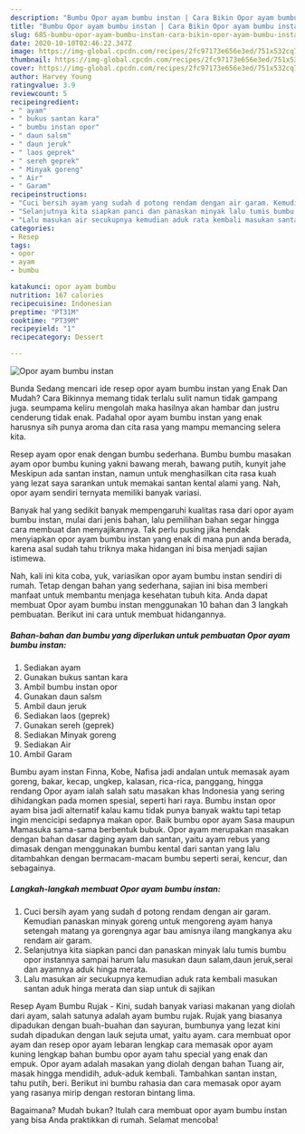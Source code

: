 ```yaml
---
description: "Bumbu Opor ayam bumbu instan | Cara Bikin Opor ayam bumbu instan Yang Enak Dan Mudah"
title: "Bumbu Opor ayam bumbu instan | Cara Bikin Opor ayam bumbu instan Yang Enak Dan Mudah"
slug: 685-bumbu-opor-ayam-bumbu-instan-cara-bikin-opor-ayam-bumbu-instan-yang-enak-dan-mudah
date: 2020-10-10T02:46:22.347Z
image: https://img-global.cpcdn.com/recipes/2fc97173e656e3ed/751x532cq70/opor-ayam-bumbu-instan-foto-resep-utama.jpg
thumbnail: https://img-global.cpcdn.com/recipes/2fc97173e656e3ed/751x532cq70/opor-ayam-bumbu-instan-foto-resep-utama.jpg
cover: https://img-global.cpcdn.com/recipes/2fc97173e656e3ed/751x532cq70/opor-ayam-bumbu-instan-foto-resep-utama.jpg
author: Harvey Young
ratingvalue: 3.9
reviewcount: 5
recipeingredient:
- " ayam"
- " bukus santan kara"
- " bumbu instan opor"
- " daun salsm"
- " daun jeruk"
- " laos geprek"
- " sereh geprek"
- " Minyak goreng"
- " Air"
- " Garam"
recipeinstructions:
- "Cuci bersih ayam yang sudah d potong rendam dengan air garam. Kemudian panaskan minyak goreng untuk mengoreng ayam hanya setengah matang ya gorengnya agar bau amisnya ilang mangkanya aku rendam air garam."
- "Selanjutnya kita siapkan panci dan panaskan minyak lalu tumis bumbu opor instannya sampai harum lalu masukan daun salam,daun jeruk,serai dan ayamnya aduk hinga merata."
- "Lalu masukan air secukupnya kemudian aduk rata kembali masukan santan aduk hinga merata dan siap untuk di sajikan"
categories:
- Resep
tags:
- opor
- ayam
- bumbu

katakunci: opor ayam bumbu 
nutrition: 167 calories
recipecuisine: Indonesian
preptime: "PT31M"
cooktime: "PT39M"
recipeyield: "1"
recipecategory: Dessert

---
```



![Opor ayam bumbu instan](https://img-global.cpcdn.com/recipes/2fc97173e656e3ed/751x532cq70/opor-ayam-bumbu-instan-foto-resep-utama.jpg)

Bunda Sedang mencari ide resep opor ayam bumbu instan yang Enak Dan Mudah? Cara Bikinnya memang tidak terlalu sulit namun tidak gampang juga. seumpama keliru mengolah maka hasilnya akan hambar dan justru cenderung tidak enak. Padahal opor ayam bumbu instan yang enak harusnya sih punya aroma dan cita rasa yang mampu memancing selera kita.

Resep ayam opor enak dengan bumbu sederhana. Bumbu bumbu masakan ayam opor bumbu kuning yakni bawang merah, bawang putih, kunyit jahe Meskipun ada santan instan, namun untuk menghasilkan cita rasa kuah yang lezat saya sarankan untuk memakai santan kental alami yang. Nah, opor ayam sendiri ternyata memiliki banyak variasi.

Banyak hal yang sedikit banyak mempengaruhi kualitas rasa dari opor ayam bumbu instan, mulai dari jenis bahan, lalu pemilihan bahan segar hingga cara membuat dan menyajikannya. Tak perlu pusing jika hendak menyiapkan opor ayam bumbu instan yang enak di mana pun anda berada, karena asal sudah tahu triknya maka hidangan ini bisa menjadi sajian istimewa.


Nah, kali ini kita coba, yuk, variasikan opor ayam bumbu instan sendiri di rumah. Tetap dengan bahan yang sederhana, sajian ini bisa memberi manfaat untuk membantu menjaga kesehatan tubuh kita. Anda dapat membuat Opor ayam bumbu instan menggunakan 10 bahan dan 3 langkah pembuatan. Berikut ini cara untuk membuat hidangannya.

<!--inarticleads1-->

##### Bahan-bahan dan bumbu yang diperlukan untuk pembuatan Opor ayam bumbu instan:

1. Sediakan  ayam
1. Gunakan  bukus santan kara
1. Ambil  bumbu instan opor
1. Gunakan  daun salsm
1. Ambil  daun jeruk
1. Sediakan  laos (geprek)
1. Gunakan  sereh (geprek)
1. Sediakan  Minyak goreng
1. Sediakan  Air
1. Ambil  Garam


Bumbu ayam instan Finna, Kobe, Nafisa jadi andalan untuk memasak ayam goreng, bakar, kecap, ungkep, kalasan, rica-rica, panggang, hingga rendang Opor ayam ialah salah satu masakan khas Indonesia yang sering dihidangkan pada momen spesial, seperti hari raya. Bumbu instan opor ayam bisa jadi alternatif kalau kamu tidak punya banyak waktu tapi tetap ingin mencicipi sedapnya makan opor. Baik bumbu opor ayam Sasa maupun Mamasuka sama-sama berbentuk bubuk. Opor ayam merupakan masakan dengan bahan dasar daging ayam dan santan, yaitu ayam rebus yang dimasak dengan menggunakan bumbu kental dari santan yang lalu ditambahkan dengan bermacam-macam bumbu seperti serai, kencur, dan sebagainya. 

<!--inarticleads2-->

##### Langkah-langkah membuat Opor ayam bumbu instan:

1. Cuci bersih ayam yang sudah d potong rendam dengan air garam. Kemudian panaskan minyak goreng untuk mengoreng ayam hanya setengah matang ya gorengnya agar bau amisnya ilang mangkanya aku rendam air garam.
1. Selanjutnya kita siapkan panci dan panaskan minyak lalu tumis bumbu opor instannya sampai harum lalu masukan daun salam,daun jeruk,serai dan ayamnya aduk hinga merata.
1. Lalu masukan air secukupnya kemudian aduk rata kembali masukan santan aduk hinga merata dan siap untuk di sajikan


Resep Ayam Bumbu Rujak - Kini, sudah banyak variasi makanan yang diolah dari ayam, salah satunya adalah ayam bumbu rujak. Rujak yang biasanya dipadukan dengan buah-buahan dan sayuran, bumbunya yang lezat kini sudah dipadukan dengan lauk sejuta umat, yaitu ayam. cara membuat opor ayam dan resep opor ayam lebaran lengkap cara memasak opor ayam kuning lengkap bahan bumbu opor ayam tahu special yang enak dan empuk. Opor ayam adalah masakan yang diolah dengan bahan Tuang air, masak hingga mendidih, aduk-aduk kembali. Tambahkan santan instan, tahu putih, beri. Berikut ini bumbu rahasia dan cara memasak opor ayam yang rasanya mirip dengan restoran bintang lima. 

Bagaimana? Mudah bukan? Itulah cara membuat opor ayam bumbu instan yang bisa Anda praktikkan di rumah. Selamat mencoba!
